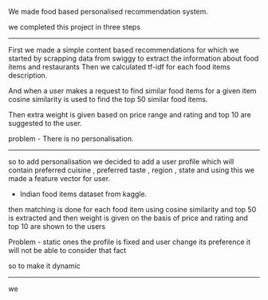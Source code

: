 
We made food based personalised recommendation system.

we completed this project in three steps

--- 

First we made a simple content based recommendations for which we started by scrapping data from swiggy to extract the information about food items and restaurants 
Then we calculated tf-idf for each food items description.

And when a user makes a request to find similar food items for a given item cosine similarity is used to find the top 50 similar food items.

Then extra weight is given based on price range and rating and top 10 are suggested to the user.

problem - There is no personalisation.

---

so to add personalisation we decided to add a user profile which will contain preferred cuisine , preferred taste , region , state and using this we made a feature vector for user.
- Indian food items dataset from kaggle.

then matching is done for each food item using cosine similarity and top 50 is extracted and then weight is given on the basis of price and rating and top 10 are shown to the users

Problem - static 
ones the profile is fixed and user change its preference it will not be able to consider that fact

so to make it dynamic

---

we 
